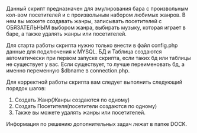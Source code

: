    Данный скрипт предназначен для эмулирования бара с произвольным кол-вом посетителей и с 
произвольным набором любимых жанров.
   В нем вы можете создавать жанры, записывать посетителей с ОБЯЗАТЕЛЬНЫМ выбором жанра, 
выбирать музыку, которая играет в баре, а также удалять
жанры или посетителей.

   Для старта работы скрипта нужно только внести в файл config.php данные для подключения
к MYSQL. БД и Таблица создаются автоматически при первом запуске скрипта, если таких бд или
таблицы не существует у вас. Если существует, то лучше переименовать бд, а именно переменную
$dbname в connection.php.
	
   Для корректной работы скрипта вам следует выполнить следующий порядок шагов:
1) Создать Жанр(Жанры создаются по одному)
2) Создать Посетителя(посетители создаются по одному)
3) Также вы можете удалять жанры или посетителей.

Информация по решению дополнительных задач лежат в папке DOCK.
